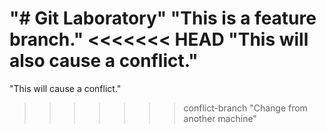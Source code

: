 "# Git Laboratory" 
"This is a feature branch." 
<<<<<<< HEAD
"This will also cause a conflict." 
=======
"This will cause a conflict." 
>>>>>>> conflict-branch
"Change from another machine" 
